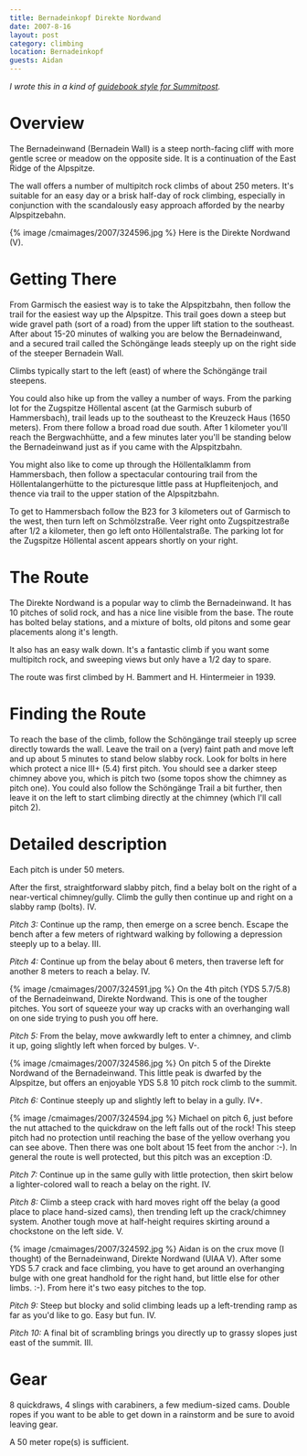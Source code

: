 ```yaml
---
title: Bernadeinkopf Direkte Nordwand
date: 2007-8-16
layout: post
category: climbing
location: Bernadeinkopf
guests: Aidan
---
```


*I wrote this in a kind of [guidebook style for Summitpost](https://www.summitpost.org/direkte-nordwand/332798).*

# Overview

The Bernadeinwand (Bernadein Wall) is a steep north-facing cliff with more
gentle scree or meadow on the opposite side. It is a continuation of the East
Ridge of the Alpspitze.

The wall offers a number of multipitch rock climbs of about 250 meters. It's
suitable for an easy day or a brisk half-day of rock climbing, especially in
conjunction with the scandalously easy approach afforded by the nearby
Alpspitzebahn.

{% image /cmaimages/2007/324596.jpg %}
Here is the Direkte Nordwand (V).

# Getting There

From Garmisch the easiest way is to take the Alpspitzbahn, then follow the
trail for the easiest way up the Alpspitze. This trail goes down a steep but
wide gravel path (sort of a road) from the upper lift station to the southeast.
After about 15-20 minutes of walking you are below the Bernadeinwand, and a
secured trail called the Schöngänge leads steeply up on the right side of the
steeper Bernadein Wall.

Climbs typically start to the left (east) of where the Schöngänge trail steepens.

You could also hike up from the valley a number of ways. From the parking lot
for the Zugspitze Höllental ascent (at the Garmisch suburb of Hammersbach),
trail leads up to the southeast to the Kreuzeck Haus (1650 meters). From there
follow a broad road due south. After 1 kilometer you'll reach the
Bergwachhütte, and a few minutes later you'll be standing below the
Bernadeinwand just as if you came with the Alpspitzbahn.

You might also like to come up through the Höllentalklamm from Hammersbach,
then follow a spectacular contouring trail from the Höllentalangerhütte to the
picturesque little pass at Hupfleitenjoch, and thence via trail to the upper
station of the Alpspitzbahn.

To get to Hammersbach follow the B23 for 3 kilometers out of Garmisch to the
west, then turn left on Schmölzstraße. Veer right onto Zugspitzestraße after
1/2 a kilometer, then go left onto Höllentalstraße. The parking lot for the
Zugspitze Höllental ascent appears shortly on your right.

# The Route

The Direkte Nordwand is a popular way to climb the Bernadeinwand. It has 10
pitches of solid rock, and has a nice line visible from the base. The route has
bolted belay stations, and a mixture of bolts, old pitons and some gear
placements along it's length.

It also has an easy walk down. It's a fantastic climb if you want some
multipitch rock, and sweeping views but only have a 1/2 day to spare.

The route was first climbed by H. Bammert and H. Hintermeier in 1939.

# Finding the Route

To reach the base of the climb, follow the Schöngänge trail steeply up scree
directly towards the wall. Leave the trail on a (very) faint path and move left
and up about 5 minutes to stand below slabby rock. Look for bolts in here which
protect a nice III+ (5.4) first pitch. You should see a darker steep chimney
above you, which is pitch two (some topos show the chimney as pitch one). You
could also follow the Schöngänge Trail a bit further, then leave it on the left
to start climbing directly at the chimney (which I'll call pitch 2).

# Detailed description

Each pitch is under 50 meters.

After the first, straightforward slabby pitch, find a belay bolt on the right of a near-vertical chimney/gully. Climb the gully then continue up and right on a slabby ramp (bolts). IV.

_Pitch 3:_ Continue up the ramp, then emerge on a scree bench. Escape the bench after a few meters of rightward walking by following a depression steeply up to a belay. III.

_Pitch 4:_ Continue up from the belay about 6 meters, then traverse left for another 8 meters to reach a belay. IV.

{% image /cmaimages/2007/324591.jpg %}
On the 4th pitch (YDS 5.7/5.8) of the Bernadeinwand, Direkte Nordwand. This is one
of the tougher pitches. You sort of squeeze your way up cracks with an
overhanging wall on one side trying to push you off here.

_Pitch 5:_ From the belay, move awkwardly left to enter a chimney, and climb it up, going slightly left when forced by bulges. V-.

{% image /cmaimages/2007/324586.jpg %}
On pitch 5 of the Direkte Nordwand of the Bernadeinwand. This little peak is
dwarfed by the Alpspitze, but offers an enjoyable YDS 5.8 10 pitch rock climb to
the summit.

_Pitch 6:_ Continue steeply up and slightly left to belay in a gully. IV+.

{% image /cmaimages/2007/324594.jpg %}
Michael on pitch 6, just before the nut attached to the quickdraw on the left
falls out of the rock! This steep pitch had no protection until reaching the
base of the yellow overhang you can see above. Then there was one bolt about 15 feet from the anchor :-). In general the route is well protected, but this pitch was an
exception :D.

_Pitch 7:_ Continue up in the same gully with little protection, then skirt below a lighter-colored wall to reach a belay on the right. IV.

_Pitch 8:_ Climb a steep crack with hard moves right off the belay (a good place to place hand-sized cams), then trending left up the crack/chimney system. Another tough move at half-height requires skirting around a chockstone on the left side. V.

{% image /cmaimages/2007/324592.jpg %}
Aidan is on the crux move (I thought) of the Bernadeinwand, Direkte Nordwand
(UIAA V). After some YDS 5.7 crack and face climbing, you have to get around an
overhanging bulge with one great handhold for the right hand, but little else
for other limbs. :-). From here it's two easy pitches to the top.

_Pitch 9:_ Steep but blocky and solid climbing leads up a left-trending ramp as far as you'd like to go. Easy but fun. IV.

_Pitch 10:_ A final bit of scrambling brings you directly up to grassy slopes just east of the summit. III.

# Gear

8 quickdraws, 4 slings with carabiners, a few medium-sized cams. Double ropes
if you want to be able to get down in a rainstorm and be sure to avoid leaving
gear.

A 50 meter rope(s) is sufficient.

